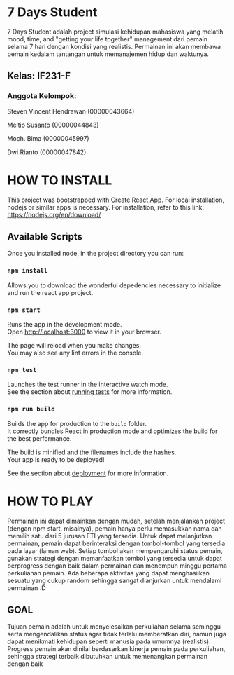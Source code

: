 # 7 Days Student
7 Days Student adalah project simulasi kehidupan mahasiswa yang melatih mood, time, and "getting your life together" management dari pemain selama 7 hari dengan kondisi yang realistis. Permainan ini akan membawa pemain kedalam tantangan untuk memanajemen hidup dan waktunya.

## Kelas: IF231-F
### Anggota Kelompok:
Steven Vincent Hendrawan (00000043664)

Meitio Susanto (00000044843)

Moch. Bima (00000045997)

Dwi Rianto (00000047842)

# HOW TO INSTALL
This project was bootstrapped with [Create React App](https://github.com/facebook/create-react-app).
For local installation, nodejs or similar apps is necessary. For installation, refer to this link: https://nodejs.org/en/download/

## Available Scripts

Once you installed node, in the project directory you can run:

### `npm install`
Allows you to download the wonderful depedencies necessary to initialize and run the react app project.

### `npm start`
Runs the app in the development mode.\
Open [http://localhost:3000](http://localhost:3000) to view it in your browser.

The page will reload when you make changes.\
You may also see any lint errors in the console.

### `npm test`

Launches the test runner in the interactive watch mode.\
See the section about [running tests](https://facebook.github.io/create-react-app/docs/running-tests) for more information.

### `npm run build`

Builds the app for production to the `build` folder.\
It correctly bundles React in production mode and optimizes the build for the best performance.

The build is minified and the filenames include the hashes.\
Your app is ready to be deployed!

See the section about [deployment](https://facebook.github.io/create-react-app/docs/deployment) for more information.

# HOW TO PLAY
Permainan ini dapat dimainkan dengan mudah, setelah menjalankan project (dengan npm start, misalnya), pemain hanya perlu memasukkan nama dan memilih satu dari 5 jurusan FTI yang tersedia. Untuk dapat melanjutkan permainan, pemain dapat berinteraksi dengan tombol-tombol yang tersedia pada layar (laman web). Setiap tombol akan mempengaruhi status pemain, gunakan strategi dengan memanfaatkan tombol yang tersedia untuk dapat berprogress dengan baik dalam permainan dan menempuh minggu pertama perkuliahan pemain. Ada beberapa aktivitas yang dapat menghasilkan sesuatu yang cukup random sehingga sangat dianjurkan untuk mendalami permainan :D

## GOAL
Tujuan pemain adalah untuk menyelesaikan perkuliahan selama seminggu serta mengendalikan status agar tidak terlalu memberatkan diri, namun juga dapat menikmati kehidupan seperti manusia pada umumnya (realistis). Progress pemain akan dinilai berdasarkan kinerja pemain pada perkuliahan, sehingga strategi terbaik dibutuhkan untuk memenangkan permainan dengan baik
